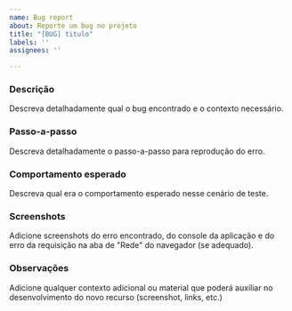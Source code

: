 ```yaml
---
name: Bug report
about: Reporte um bug no projeto
title: "[BUG] titulo"
labels: ''
assignees: ''

---
```


### **Descrição**
Descreva detalhadamente qual o bug encontrado e o contexto necessário.

### **Passo-a-passo**
Descreva detalhadamente o passo-a-passo para reprodução do erro.

### **Comportamento esperado**
Descreva qual era o comportamento esperado nesse cenário de teste.

### **Screenshots**
Adicione screenshots do erro encontrado, do console da aplicação e do erro da requisição na aba de "Rede" do navegador (se adequado).

### **Observações**
Adicione qualquer contexto adicional ou material que poderá auxiliar no desenvolvimento do novo recurso (screenshot, links, etc.)
